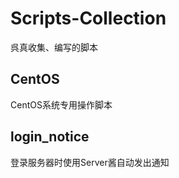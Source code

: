 # Scripts-Collection

呉真收集、编写的脚本

## CentOS

CentOS系统专用操作脚本

## login_notice

登录服务器时使用Server酱自动发出通知
